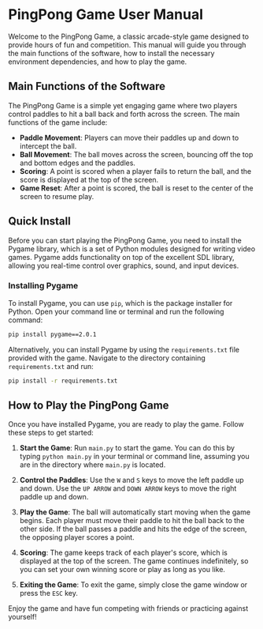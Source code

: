 # PingPong Game User Manual

Welcome to the PingPong Game, a classic arcade-style game designed to provide hours of fun and competition. This manual will guide you through the main functions of the software, how to install the necessary environment dependencies, and how to play the game.

## Main Functions of the Software

The PingPong Game is a simple yet engaging game where two players control paddles to hit a ball back and forth across the screen. The main functions of the game include:

- **Paddle Movement**: Players can move their paddles up and down to intercept the ball.
- **Ball Movement**: The ball moves across the screen, bouncing off the top and bottom edges and the paddles.
- **Scoring**: A point is scored when a player fails to return the ball, and the score is displayed at the top of the screen.
- **Game Reset**: After a point is scored, the ball is reset to the center of the screen to resume play.

## Quick Install

Before you can start playing the PingPong Game, you need to install the Pygame library, which is a set of Python modules designed for writing video games. Pygame adds functionality on top of the excellent SDL library, allowing you real-time control over graphics, sound, and input devices.

### Installing Pygame

To install Pygame, you can use `pip`, which is the package installer for Python. Open your command line or terminal and run the following command:

```bash
pip install pygame==2.0.1
```

Alternatively, you can install Pygame by using the `requirements.txt` file provided with the game. Navigate to the directory containing `requirements.txt` and run:

```bash
pip install -r requirements.txt
```

## How to Play the PingPong Game

Once you have installed Pygame, you are ready to play the game. Follow these steps to get started:

1. **Start the Game**: Run `main.py` to start the game. You can do this by typing `python main.py` in your terminal or command line, assuming you are in the directory where `main.py` is located.

2. **Control the Paddles**: Use the `W` and `S` keys to move the left paddle up and down. Use the `UP ARROW` and `DOWN ARROW` keys to move the right paddle up and down.

3. **Play the Game**: The ball will automatically start moving when the game begins. Each player must move their paddle to hit the ball back to the other side. If the ball passes a paddle and hits the edge of the screen, the opposing player scores a point.

4. **Scoring**: The game keeps track of each player's score, which is displayed at the top of the screen. The game continues indefinitely, so you can set your own winning score or play as long as you like.

5. **Exiting the Game**: To exit the game, simply close the game window or press the `ESC` key.

Enjoy the game and have fun competing with friends or practicing against yourself!